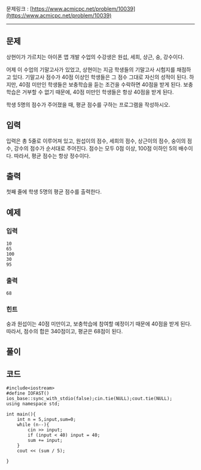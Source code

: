 
문제링크 : [https://www.acmicpc.net/problem/10039](https://www.acmicpc.net/problem/10039)

----------

## 문제 ##
상현이가 가르치는 아이폰 앱 개발 수업의 수강생은 원섭, 세희, 상근, 숭, 강수이다.

어제 이 수업의 기말고사가 있었고, 상현이는 지금 학생들의 기말고사 시험지를 채점하고 있다. 기말고사 점수가 40점 이상인 학생들은 그 점수 그대로 자신의 성적이 된다. 하지만, 40점 미만인 학생들은 보충학습을 듣는 조건을 수락하면 40점을 받게 된다. 보충학습은 거부할 수 없기 때문에, 40점 미만인 학생들은 항상 40점을 받게 된다.

학생 5명의 점수가 주어졌을 때, 평균 점수를 구하는 프로그램을 작성하시오.


## 입력 ##
입력은 총 5줄로 이루어져 있고, 원섭이의 점수, 세희의 점수, 상근이의 점수, 숭이의 점수, 강수의 점수가 순서대로 주어진다.
점수는 모두 0점 이상, 100점 이하인 5의 배수이다. 따라서, 평균 점수는 항상 정수이다.

## 출력 ##
첫째 줄에 학생 5명의 평균 점수를 출력한다.
## 예제 ##
### 입력 ###
	10
	65
	100
	30
	95

### 출력 ###
    68
 
### 힌트 ###

숭과 원섭이는 40점 미만이고, 보충학습에 참여할 예정이기 때문에 40점을 받게 된다. 따라서, 점수의 합은 340점이고, 평균은 68점이 된다.

## 풀이 ##


## 코드 ##
 
    #include<iostream>
    #define IOFAST() ios_base::sync_with_stdio(false);cin.tie(NULL);cout.tie(NULL);
    using namespace std;
    
    int main(){
    	int n = 5,input,sum=0;
    	while (n--){
    		cin >> input;
    		if (input < 40) input = 40;
    		sum += input;
    	}
    	cout << (sum / 5);
    
    }
